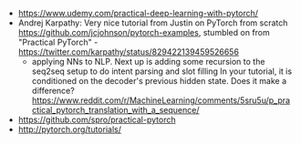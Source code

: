 - https://www.udemy.com/practical-deep-learning-with-pytorch/
- Andrej Karpathy: Very nice tutorial from Justin on PyTorch from scratch https://github.com/jcjohnson/pytorch-examples, stumbled on from "Practical PyTorch" - https://twitter.com/karpathy/status/829422139459526656
  - applying NNs to NLP. Next up is adding some recursion to the seq2seq setup to do intent parsing and slot filling 
  In your tutorial, it is conditioned on the decoder's previous hidden state. Does it make a difference?https://www.reddit.com/r/MachineLearning/comments/5sru5u/p_practical_pytorch_translation_with_a_sequence/
- https://github.com/spro/practical-pytorch
- http://pytorch.org/tutorials/
